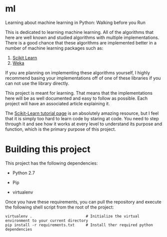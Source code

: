 ml
==

Learning about machine learning in Python: Walking before you Run

This is dedicated to learning machine learning. All of the algorithms that here are well known and studied algorithms 
with multiple implementations. There is a good chance that these algorithms are implemented better in a number of machine learning packages such as:

1. [Scikit Learn](http://scikit-learn.org/stable/)
2. [Weka](http://www.cs.waikato.ac.nz/ml/weka/)

If you are planning on implementing these algorithms yourself, I highly recommend basing your implementations off of one of these libraries if you 
can not use the library directly.

This project is meant for learning. That means that the implementations here will be as well documented and easy to follow as possible. Each 
project will have an associated article explaining it.

The [Scikit-Learn tutorial page](http://scikit-learn.org/stable/auto_examples/index.html) is an absolutely amazing resource, but I feel that it is simply
too hard to learn code by staring at code. You need to step through it and see how it works at every level to understand its purpose and function, which is the
primary purpose of this project.

# Building this project
This project has the following dependencies:

* Python 2.7

* Pip

* virtualenv

Once you have these requirements, you can pull the repository and execute the following shell script from the root of the project:
```
virtualenv .                        # Initialize the virtual environment to your current directory
pip install -r requirements.txt     # Install ther required python dependencies
```
